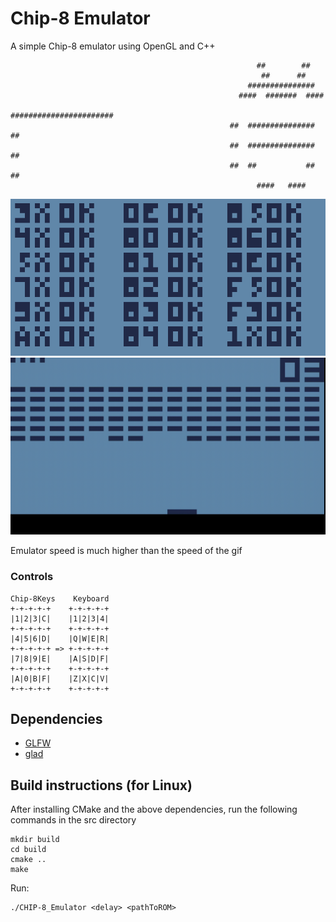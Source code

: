 # Chip-8 Emulator
 A simple Chip-8 emulator using OpenGL and C++
 
 ```
                                                        ##        ##
                                                         ##      ##
                                                      ###############
                                                    ####  #######  ####
                                                  #######################
                                                  ##  ###############  ##
                                                  ##  ###############  ##
                                                  ##  ##           ##  ##
                                                        ####   ####
```                               
                    
![](images/test_opcodes.png)
![](images/breakout.gif)

Emulator speed is much higher than the speed of the gif

### Controls
```
Chip-8Keys    Keyboard
+-+-+-+-+    +-+-+-+-+
|1|2|3|C|    |1|2|3|4|
+-+-+-+-+    +-+-+-+-+
|4|5|6|D|    |Q|W|E|R|
+-+-+-+-+ => +-+-+-+-+
|7|8|9|E|    |A|S|D|F|
+-+-+-+-+    +-+-+-+-+
|A|0|B|F|    |Z|X|C|V|
+-+-+-+-+    +-+-+-+-+
```

## Dependencies 
- [GLFW](https://www.glfw.org/)
- [glad](https://glad.dav1d.de/)

## Build instructions (for Linux)

After installing CMake and the above dependencies, run the following commands in the src directory

```
mkdir build
cd build
cmake ..
make
```

Run:
```
./CHIP-8_Emulator <delay> <pathToROM>
```
